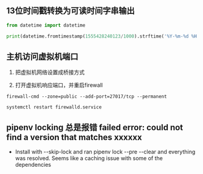 ## 13位时间戳转换为可读时间字串输出

```python
from datetime import datetime

print(datetime.fromtimestamp(1555428240123/1000).strftime('%Y-%m-%d %H:%M:%S.%f')[:-3])
```

## 主机访问虚拟机端口

1. 把虚拟机网络设置成桥接方式

2. 打开虚拟机响应端口，并重启firewall

  ```shell
  firewall-cmd --zone=public --add-port=27017/tcp --permanent

  systemctl restart firewalld.service
  ```

## pipenv locking 总是报错 failed error: could not find a version that matches xxxxxx

- Install with --skip-lock and ran pipenv lock --pre --clear and everything was resolved. Seems like a caching issue with some of the dependencies
